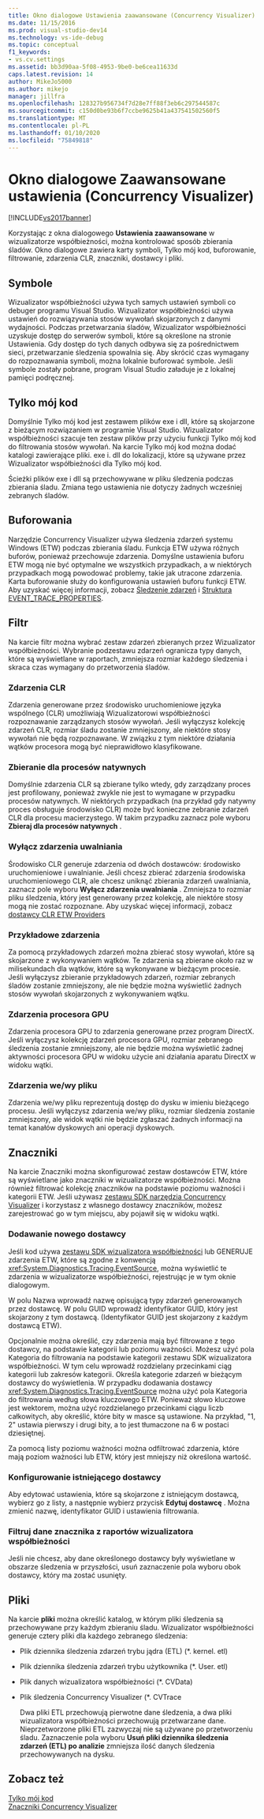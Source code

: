 ```yaml
---
title: Okno dialogowe Ustawienia zaawansowane (Concurrency Visualizer) | Microsoft Docs
ms.date: 11/15/2016
ms.prod: visual-studio-dev14
ms.technology: vs-ide-debug
ms.topic: conceptual
f1_keywords:
- vs.cv.settings
ms.assetid: bb3d90aa-5f08-4953-9be0-be6cea11633d
caps.latest.revision: 14
author: MikeJo5000
ms.author: mikejo
manager: jillfra
ms.openlocfilehash: 128327b956734f7d28e7ff88f3eb6c297544587c
ms.sourcegitcommit: c150d0be93b6f7ccbe9625b41a437541502560f5
ms.translationtype: MT
ms.contentlocale: pl-PL
ms.lasthandoff: 01/10/2020
ms.locfileid: "75849818"
---
```

# <a name="advanced-settings-dialog-box-concurrency-visualizer"></a>Okno dialogowe Zaawansowane ustawienia (Concurrency Visualizer)
[!INCLUDE[vs2017banner](../includes/vs2017banner.md)]

Korzystając z okna dialogowego **Ustawienia zaawansowane** w wizualizatorze współbieżności, można kontrolować sposób zbierania śladów.  Okno dialogowe zawiera karty symboli, Tylko mój kod, buforowanie, filtrowanie, zdarzenia CLR, znaczniki, dostawcy i pliki.  
  
## <a name="symbols"></a>Symbole  
 Wizualizator współbieżności używa tych samych ustawień symboli co debuger programu Visual Studio. Wizualizator współbieżności używa ustawień do rozwiązywania stosów wywołań skojarzonych z danymi wydajności.  Podczas przetwarzania śladów, Wizualizator współbieżności uzyskuje dostęp do serwerów symboli, które są określone na stronie Ustawienia.  Gdy dostęp do tych danych odbywa się za pośrednictwem sieci, przetwarzanie śledzenia spowalnia się.  Aby skrócić czas wymagany do rozpoznawania symboli, można lokalnie buforować symbole. Jeśli symbole zostały pobrane, program Visual Studio załaduje je z lokalnej pamięci podręcznej.  
  
## <a name="just-my-code"></a>Tylko mój kod  
 Domyślnie Tylko mój kod jest zestawem plików exe i dll, które są skojarzone z bieżącym rozwiązaniem w programie Visual Studio. Wizualizator współbieżności szacuje ten zestaw plików przy użyciu funkcji Tylko mój kod do filtrowania stosów wywołań. Na karcie Tylko mój kod można dodać katalogi zawierające pliki. exe i. dll do lokalizacji, które są używane przez Wizualizator współbieżności dla Tylko mój kod.  
  
 Ścieżki plików exe i dll są przechowywane w pliku śledzenia podczas zbierania śladu.  Zmiana tego ustawienia nie dotyczy żadnych wcześniej zebranych śladów.  
  
## <a name="buffering"></a>Buforowania  
 Narzędzie Concurrency Visualizer używa śledzenia zdarzeń systemu Windows (ETW) podczas zbierania śladu.  Funkcja ETW używa różnych buforów, ponieważ przechowuje zdarzenia.  Domyślne ustawienia buforu ETW mogą nie być optymalne we wszystkich przypadkach, a w niektórych przypadkach mogą powodować problemy, takie jak utracone zdarzenia.  Karta buforowanie służy do konfigurowania ustawień buforu funkcji ETW. Aby uzyskać więcej informacji, zobacz [Śledzenie zdarzeń](https://msdn.microsoft.com/library/bb968803(VS.85).aspx) i [Struktura EVENT_TRACE_PROPERTIES](https://msdn.microsoft.com/library/aa363784(VS.85).aspx).  
  
## <a name="filter"></a>Filtr  
 Na karcie filtr można wybrać zestaw zdarzeń zbieranych przez Wizualizator współbieżności. Wybranie podzestawu zdarzeń ogranicza typy danych, które są wyświetlane w raportach, zmniejsza rozmiar każdego śledzenia i skraca czas wymagany do przetworzenia śladów.  
  
### <a name="clr-events"></a>Zdarzenia CLR  
 Zdarzenia generowane przez środowisko uruchomieniowe języka wspólnego (CLR) umożliwiają Wizualizatorowi współbieżności rozpoznawanie zarządzanych stosów wywołań.  Jeśli wyłączysz kolekcję zdarzeń CLR, rozmiar śladu zostanie zmniejszony, ale niektóre stosy wywołań nie będą rozpoznawane.  W związku z tym niektóre działania wątków procesora mogą być nieprawidłowo klasyfikowane.  
  
### <a name="collect-for-native-processes"></a>Zbieranie dla procesów natywnych  
 Domyślnie zdarzenia CLR są zbierane tylko wtedy, gdy zarządzany proces jest profilowany, ponieważ zwykle nie jest to wymagane w przypadku procesów natywnych.  W niektórych przypadkach (na przykład gdy natywny proces obsługuje środowisko CLR) może być konieczne zebranie zdarzeń CLR dla procesu macierzystego.  W takim przypadku zaznacz pole wyboru **Zbieraj dla procesów natywnych** .  
  
### <a name="disable-rundown-events"></a>Wyłącz zdarzenia uwalniania  
 Środowisko CLR generuje zdarzenia od dwóch dostawców: środowisko uruchomieniowe i uwalnianie.  Jeśli chcesz zbierać zdarzenia środowiska uruchomieniowego CLR, ale chcesz uniknąć zbierania zdarzeń uwalniania, zaznacz pole wyboru **Wyłącz zdarzenia uwalniania** .  Zmniejsza to rozmiar pliku śledzenia, który jest generowany przez kolekcję, ale niektóre stosy mogą nie zostać rozpoznane. Aby uzyskać więcej informacji, zobacz [dostawcy CLR ETW Providers](https://msdn.microsoft.com/library/0beafad4-b2c8-47f4-b342-83411d57a51f)  
  
### <a name="sample-events"></a>Przykładowe zdarzenia  
 Za pomocą przykładowych zdarzeń można zbierać stosy wywołań, które są skojarzone z wykonywaniem wątków. Te zdarzenia są zbierane około raz w milisekundach dla wątków, które są wykonywane w bieżącym procesie. Jeśli wyłączysz zbieranie przykładowych zdarzeń, rozmiar zebranych śladów zostanie zmniejszony, ale nie będzie można wyświetlić żadnych stosów wywołań skojarzonych z wykonywaniem wątku.  
  
### <a name="gpu-events"></a>Zdarzenia procesora GPU  
 Zdarzenia procesora GPU to zdarzenia generowane przez program DirectX. Jeśli wyłączysz kolekcję zdarzeń procesora GPU, rozmiar zebranego śledzenia zostanie zmniejszony, ale nie będzie można wyświetlić żadnej aktywności procesora GPU w widoku użycie ani działania aparatu DirectX w widoku wątki.  
  
### <a name="file-io-events"></a>Zdarzenia we/wy pliku  
 Zdarzenia we/wy pliku reprezentują dostęp do dysku w imieniu bieżącego procesu.  Jeśli wyłączysz zdarzenia we/wy pliku, rozmiar śledzenia zostanie zmniejszony, ale widok wątki nie będzie zgłaszać żadnych informacji na temat kanałów dyskowych ani operacji dyskowych.  
  
## <a name="markers"></a>Znaczniki  
 Na karcie Znaczniki można skonfigurować zestaw dostawców ETW, które są wyświetlane jako znaczniki w wizualizatorze współbieżności.  Można również filtrować kolekcję znaczników na podstawie poziomu ważności i kategorii ETW.  Jeśli używasz [zestawu SDK narzędzia Concurrency Visualizer](../profiling/concurrency-visualizer-sdk.md) i korzystasz z własnego dostawcy znaczników, możesz zarejestrować go w tym miejscu, aby pojawił się w widoku wątki.  
  
### <a name="adding-a-new-provider"></a>Dodawanie nowego dostawcy  
 Jeśli kod używa [zestawu SDK wizualizatora współbieżności](../profiling/concurrency-visualizer-sdk.md) lub GENERUJE zdarzenia ETW, które są zgodne z konwencją <xref:System.Diagnostics.Tracing.EventSource>, można wyświetlić te zdarzenia w wizualizatorze współbieżności, rejestrując je w tym oknie dialogowym.  
  
 W polu Nazwa wprowadź nazwę opisującą typy zdarzeń generowanych przez dostawcę.  W polu GUID wprowadź identyfikator GUID, który jest skojarzony z tym dostawcą. (Identyfikator GUID jest skojarzony z każdym dostawcą ETW).  
  
 Opcjonalnie można określić, czy zdarzenia mają być filtrowane z tego dostawcy, na podstawie kategorii lub poziomu ważności.  Możesz użyć pola Kategoria do filtrowania na podstawie kategorii zestawu SDK wizualizatora współbieżności.  W tym celu wprowadź rozdzielany przecinkami ciąg kategorii lub zakresów kategorii.  Określa kategorie zdarzeń w bieżącym dostawcy do wyświetlenia.  W przypadku dodawania dostawcy <xref:System.Diagnostics.Tracing.EventSource> można użyć pola Kategoria do filtrowania według słowa kluczowego ETW.  Ponieważ słowo kluczowe jest wektorem, można użyć rozdzielanego przecinkami ciągu liczb całkowitych, aby określić, które bity w masce są ustawione. Na przykład, "1, 2" ustawia pierwszy i drugi bity, a to jest tłumaczone na 6 w postaci dziesiętnej.  
  
 Za pomocą listy poziomu ważności można odfiltrować zdarzenia, które mają poziom ważności lub ETW, który jest mniejszy niż określona wartość.  
  
### <a name="configuring-an-existing-provider"></a>Konfigurowanie istniejącego dostawcy  
 Aby edytować ustawienia, które są skojarzone z istniejącym dostawcą, wybierz go z listy, a następnie wybierz przycisk **Edytuj dostawcę** .  Można zmienić nazwę, identyfikator GUID i ustawienia filtrowania.  
  
### <a name="filter-marker-data-out-of-concurrency-visualizer-reports"></a>Filtruj dane znacznika z raportów wizualizatora współbieżności  
 Jeśli nie chcesz, aby dane określonego dostawcy były wyświetlane w obszarze śledzenia w przyszłości, usuń zaznaczenie pola wyboru obok dostawcy, który ma zostać usunięty.  
  
## <a name="files"></a>Pliki  
 Na karcie **pliki** można określić katalog, w którym pliki śledzenia są przechowywane przy każdym zbieraniu śladu.  Wizualizator współbieżności generuje cztery pliki dla każdego zebranego śledzenia:  
  
- Plik dziennika śledzenia zdarzeń trybu jądra (ETL) (*. kernel. etl)  
  
- Plik dziennika śledzenia zdarzeń trybu użytkownika (*. User. etl)  
  
- Plik danych wizualizatora współbieżności (*. CVData)  
  
- Plik śledzenia Concurrency Visualizer (*. CVTrace  
  
  Dwa pliki ETL przechowują pierwotne dane śledzenia, a dwa pliki wizualizatora współbieżności przechowują przetwarzane dane.  Nieprzetworzone pliki ETL zazwyczaj nie są używane po przetworzeniu śladu.  Zaznaczenie pola wyboru **Usuń pliki dziennika śledzenia zdarzeń (ETL) po analizie** zmniejsza ilość danych śledzenia przechowywanych na dysku.  
  
## <a name="see-also"></a>Zobacz też  
 [Tylko mój kod](../profiling/just-my-code-threads-view.md)   
 [Znaczniki Concurrency Visualizer](../profiling/concurrency-visualizer-markers.md)
